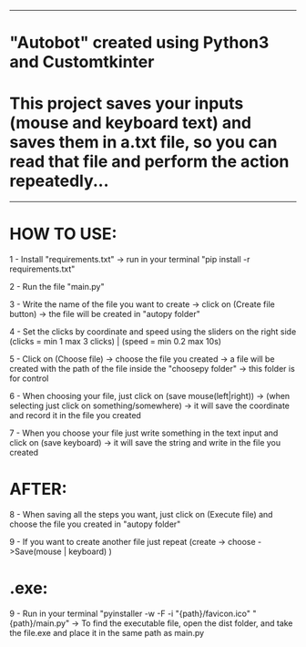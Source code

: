 ------------------------------------------------------------------------------------------------------------------------------------------------------------------------
# "Autobot" created using Python3 and Customtkinter

# This project saves your inputs (mouse and keyboard text) and saves them in a.txt file, so you can read that file and perform the action repeatedly...

------------------------------------------------------------------------------------------------------------------------------------------------------------------------
# HOW TO USE:
1 - Install "requirements.txt" -> run in your terminal "pip install -r requirements.txt"

2 - Run the file "main.py"

3 - Write the name of the file you want to create -> click on (Create file button) -> the file will be created in "autopy folder"

4 - Set the clicks by coordinate and speed using the sliders on the right side (clicks = min 1 max 3 clicks) | (speed = min 0.2 max 10s)

5 - Click on (Choose file) -> choose the file you created -> a file will be created with the path of the file inside the "choosepy folder" -> this folder is for control

6 - When choosing your file, just click on (save mouse(left|right)) -> (when selecting just click on something/somewhere) -> it will save the coordinate and record it in the file you created

7 - When you choose your file just write something in the text input and click on (save keyboard) -> it will save the string and write in the file you created

# AFTER:
8 - When saving all the steps you want, just click on (Execute file) and choose the file you created in "autopy folder"

9 - If you want to create another file just repeat (create -> choose ->Save(mouse | keyboard) )

# .exe:
9 - Run in your terminal "pyinstaller -w -F -i "{path}/favicon.ico" "{path}/main.py" -> To find the executable file, open the dist folder, and take the file.exe and place it in the same path as main.py
